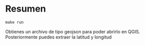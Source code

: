 # Resumen

```
make run
```

Obtienes un archivo de tipo geojson para poder abrirlo en QGIS. Posteriormente puedes extraer la latitud y longitud